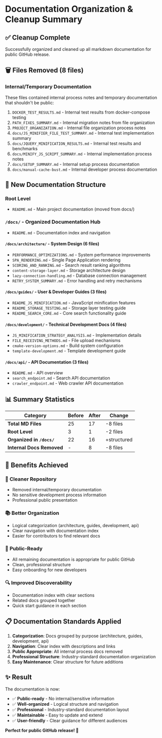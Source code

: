 # Documentation Organization & Cleanup Summary

## ✅ **Cleanup Complete**

Successfully organized and cleaned up all markdown documentation for public GitHub release.

## 🗑️ **Files Removed (8 files)**

### Internal/Temporary Documentation
These files contained internal process notes and temporary documentation that shouldn't be public:

1. `DOCKER_TEST_RESULTS.md` - Internal test results from docker-compose testing
2. `PATH_FIXES_SUMMARY.md` - Internal migration notes from file organization
3. `PROJECT_ORGANIZATION.md` - Internal file organization process notes
4. `docs/JS_MINIFIER_FILE_TEST_SUMMARY.md` - Internal test implementation summary
5. `docs/JQUERY_MINIFICATION_RESULTS.md` - Internal test results and benchmarks
6. `docs/MINIFY_JS_SCRIPT_SUMMARY.md` - Internal implementation process notes
7. `docs/SETUP_SUMMARY.md` - Internal setup process documentation
8. `docs/manual-cache-bust.md` - Internal developer process documentation

## 📁 **New Documentation Structure**

### Root Level
- `README.md` - Main project documentation (moved from docs/)

### `/docs/` - Organized Documentation Hub
- `README.md` - Documentation index and navigation

#### `/docs/architecture/` - System Design (6 files)
- `PERFORMANCE_OPTIMIZATIONS.md` - System performance improvements
- `SPA_RENDERING.md` - Single Page Application rendering
- `SCORING_AND_RANKING.md` - Search result ranking algorithms
- `content-storage-layer.md` - Storage architecture design
- `lazy-connection-handling.md` - Database connection management
- `RETRY_SYSTEM_SUMMARY.md` - Error handling and retry mechanisms

#### `/docs/guides/` - User & Developer Guides (3 files)
- `README_JS_MINIFICATION.md` - JavaScript minification features
- `README_STORAGE_TESTING.md` - Storage layer testing guide
- `README_SEARCH_CORE.md` - Core search functionality guide

#### `/docs/development/` - Technical Development Docs (4 files)
- `JS_MINIFICATION_STRATEGY_ANALYSIS.md` - Implementation details
- `FILE_RECEIVING_METHODS.md` - File upload mechanisms
- `cmake-version-options.md` - Build system configuration
- `template-development.md` - Template development guide

#### `/docs/api/` - API Documentation (3 files)
- `README.md` - API overview
- `search_endpoint.md` - Search API documentation
- `crawler_endpoint.md` - Web crawler API documentation

## 📊 **Summary Statistics**

| Category | Before | After | Change |
|----------|--------|-------|--------|
| **Total MD Files** | 25 | 17 | -8 files |
| **Root Level** | 3 | 1 | -2 files |
| **Organized in `/docs/`** | 22 | 16 | +structured |
| **Internal Docs Removed** | - | 8 | -8 files |

## 🎯 **Benefits Achieved**

### 🧹 **Cleaner Repository**
- Removed internal/temporary documentation
- No sensitive development process information
- Professional public presentation

### 📚 **Better Organization**
- Logical categorization (architecture, guides, development, api)
- Clear navigation with documentation index
- Easier for contributors to find relevant docs

### 🚀 **Public-Ready**
- All remaining documentation is appropriate for public GitHub
- Clean, professional structure
- Easy onboarding for new developers

### 🔍 **Improved Discoverability**
- Documentation index with clear sections
- Related docs grouped together
- Quick start guidance in each section

## 📋 **Documentation Standards Applied**

1. **Categorization**: Docs grouped by purpose (architecture, guides, development, api)
2. **Navigation**: Clear index with descriptions and links
3. **Public Appropriate**: All internal process docs removed
4. **Professional Structure**: Industry-standard documentation organization
5. **Easy Maintenance**: Clear structure for future additions

## ✨ **Result**

The documentation is now:
- ✅ **Public-ready** - No internal/sensitive information
- ✅ **Well-organized** - Logical structure and navigation
- ✅ **Professional** - Industry-standard documentation layout
- ✅ **Maintainable** - Easy to update and extend
- ✅ **User-friendly** - Clear guidance for different audiences

**Perfect for public GitHub release! 🎉**
